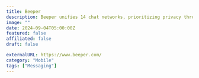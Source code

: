 ```yaml
---
title: Beeper
description: Beeper unifies 14 chat networks, prioritizing privacy through zero-access encryption, and secures data with encrypted backups.
image: ""
date: 2024-09-04T05:00:00Z
featured: false
affiliated: false
draft: false

externalURL: https://www.beeper.com/
category: "Mobile"
tags: ["Messaging"]
---
```

